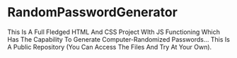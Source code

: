 # RandomPasswordGenerator
This Is A Full Fledged HTML And CSS Project WIth JS Functioning Which Has The Capability To Generate Computer-Randomized Passwords... This Is A Public Repository (You Can Access The Files And Try At Your Own).
